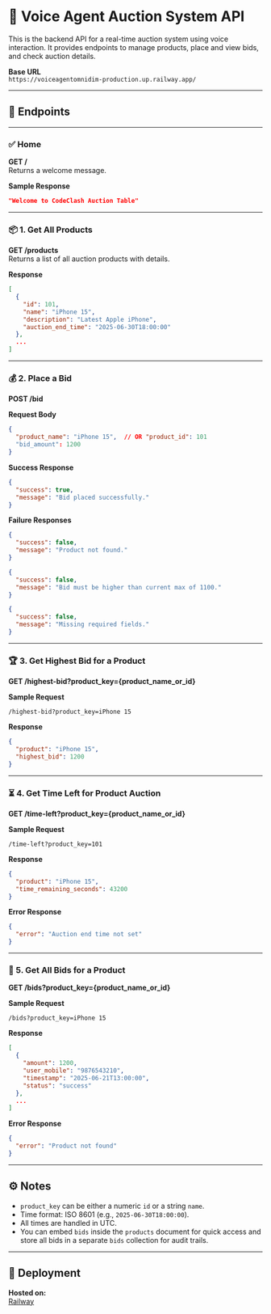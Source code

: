 
# 🧠 Voice Agent Auction System API

This is the backend API for a real-time auction system using voice interaction. It provides endpoints to manage products, place and view bids, and check auction details.

**Base URL**  
`https://voiceagentomnidim-production.up.railway.app/`

---

## 📂 Endpoints

---

### ✅ Home

**GET /**  
Returns a welcome message.

**Sample Response**
```json
"Welcome to CodeClash Auction Table"
```

---

### 📦 1. Get All Products

**GET /products**  
Returns a list of all auction products with details.

**Response**
```json
[
  {
    "id": 101,
    "name": "iPhone 15",
    "description": "Latest Apple iPhone",
    "auction_end_time": "2025-06-30T18:00:00"
  },
  ...
]
```

---

### 💰 2. Place a Bid

**POST /bid**

**Request Body**
```json
{
  "product_name": "iPhone 15",  // OR "product_id": 101
  "bid_amount": 1200
}
```

**Success Response**
```json
{
  "success": true,
  "message": "Bid placed successfully."
}
```

**Failure Responses**
```json
{
  "success": false,
  "message": "Product not found."
}
```

```json
{
  "success": false,
  "message": "Bid must be higher than current max of 1100."
}
```

```json
{
  "success": false,
  "message": "Missing required fields."
}
```

---

### 🏆 3. Get Highest Bid for a Product

**GET /highest-bid?product_key={product_name_or_id}**

**Sample Request**
```
/highest-bid?product_key=iPhone 15
```

**Response**
```json
{
  "product": "iPhone 15",
  "highest_bid": 1200
}
```

---

### ⏳ 4. Get Time Left for Product Auction

**GET /time-left?product_key={product_name_or_id}**

**Sample Request**
```
/time-left?product_key=101
```

**Response**
```json
{
  "product": "iPhone 15",
  "time_remaining_seconds": 43200
}
```

**Error Response**
```json
{
  "error": "Auction end time not set"
}
```

---

### 📜 5. Get All Bids for a Product

**GET /bids?product_key={product_name_or_id}**

**Sample Request**
```
/bids?product_key=iPhone 15
```

**Response**
```json
[
  {
    "amount": 1200,
    "user_mobile": "9876543210",
    "timestamp": "2025-06-21T13:00:00",
    "status": "success"
  },
  ...
]
```

**Error Response**
```json
{
  "error": "Product not found"
}
```

---

## ⚙️ Notes

- `product_key` can be either a numeric `id` or a string `name`.
- Time format: ISO 8601 (e.g., `2025-06-30T18:00:00`).
- All times are handled in UTC.
- You can embed `bids` inside the `products` document for quick access and store all bids in a separate `bids` collection for audit trails.

---

## 📌 Deployment

**Hosted on:**  
[Railway](https://voiceagentomnidim-production.up.railway.app/)

